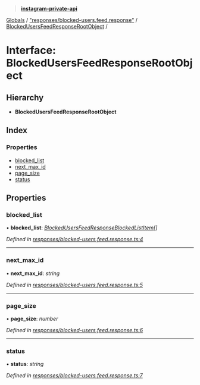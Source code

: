 > **[instagram-private-api](../README.md)**

[Globals](../README.md) / ["responses/blocked-users.feed.response"](../modules/_responses_blocked_users_feed_response_.md) / [BlockedUsersFeedResponseRootObject](_responses_blocked_users_feed_response_.blockedusersfeedresponserootobject.md) /

# Interface: BlockedUsersFeedResponseRootObject

## Hierarchy

* **BlockedUsersFeedResponseRootObject**

## Index

### Properties

* [blocked_list](_responses_blocked_users_feed_response_.blockedusersfeedresponserootobject.md#blocked_list)
* [next_max_id](_responses_blocked_users_feed_response_.blockedusersfeedresponserootobject.md#next_max_id)
* [page_size](_responses_blocked_users_feed_response_.blockedusersfeedresponserootobject.md#page_size)
* [status](_responses_blocked_users_feed_response_.blockedusersfeedresponserootobject.md#status)

## Properties

###  blocked_list

• **blocked_list**: *[BlockedUsersFeedResponseBlockedListItem](../classes/_responses_blocked_users_feed_response_.blockedusersfeedresponseblockedlistitem.md)[]*

*Defined in [responses/blocked-users.feed.response.ts:4](https://github.com/dilame/instagram-private-api/blob/173bc62/src/responses/blocked-users.feed.response.ts#L4)*

___

###  next_max_id

• **next_max_id**: *string*

*Defined in [responses/blocked-users.feed.response.ts:5](https://github.com/dilame/instagram-private-api/blob/173bc62/src/responses/blocked-users.feed.response.ts#L5)*

___

###  page_size

• **page_size**: *number*

*Defined in [responses/blocked-users.feed.response.ts:6](https://github.com/dilame/instagram-private-api/blob/173bc62/src/responses/blocked-users.feed.response.ts#L6)*

___

###  status

• **status**: *string*

*Defined in [responses/blocked-users.feed.response.ts:7](https://github.com/dilame/instagram-private-api/blob/173bc62/src/responses/blocked-users.feed.response.ts#L7)*